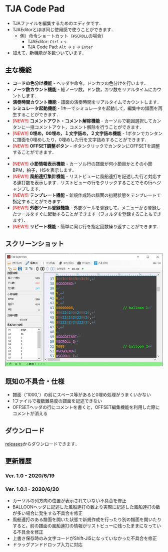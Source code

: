 ﻿# TJA Code Pad

- TJAファイルを編集するためのエディタです．
- TJAEditorとほぼ同じ使用感で使うことができます．
  - 例）命令ショートカット（`#SCROLL`の場合）
    - TJAEditor: `Ctrl` + `s`
    - TJA Code Pad: `Alt` → `s` → `Enter`
- 加えて，新機能が多数ついています．

## 主な機能
- __コードの色分け機能__ - ヘッダや命令，ドンカツの色分けを行います．
- __ノーツ数カウント機能__ - 総ノーツ数，ドン数，カツ数をリアルタイムにカウントします．
- __演奏時間カウント機能__ - 譜面の演奏時間をリアルタイムでカウントします．
- __シミュレータ起動機能__ - 1キーでシミュレータを起動して，編集中の譜面を再生することができます．
- <font color="red">[NEW!!]</font> __コメントアウト・コメント解除機能__ - カーソルで範囲選択してカンタンに一括コメントアウト，コメント解除を行うことができます．
- <font color="red">[NEW!!]</font> __0埋め，00埋め，１文字詰め，２文字詰め機能__ - 1ボタンでカンタンに譜面を0埋めしたり，0埋めした行を文字詰めすることができます．
- <font color="red">[NEW!!]</font> __OFFSET調整ボタン__ - ボタンクリックでカンタンにOFFSETを調整することができます．
- 
- <font color="red">[NEW!!]</font> __小節情報表示機能__ - カーソル行の譜面が何小節目かとその小節BPM，拍子，HSを表示します．
- <font color="red">[NEW!!]</font> __風船連打集計機能__ - リストビューに風船連打を記述した行と対応する連打数を表示します．リストビューの行をクリックすることでその行へジャンプします．
- <font color="red">[NEW!!]</font> __テンプレート機能__ - 新規作成時の譜面の初期状態をテンプレートで指定することができます．
- <font color="red">[NEW!!]</font> __外部ツール登録機能__ - 外部ツールを登録して，メニューから登録したツールをすぐに起動することができます（フォルダを登録することもできます）．
- <font color="red">[NEW!!]</font> __リピート機能__ - 簡単に同じ行を指定回数繰り返すことができます．

## スクリーンショット
![Screenshot](Documents/img-README/screenshot.jpg)

## 既知の不具合・仕様
- 譜面（'1000,'）の前にスペース等があると0埋め処理がうまくいかない
- 1ファイルで複数難易度の譜面を記述できない
- OFFSETヘッダの行にコメントを書くと，OFFSET編集機能を利用した際にコメントが消える

## ダウンロード
[releases](https://github.com/Mos305/TJACodePad-Releace/releases)からダウンロードできます．

## 更新履歴
### Ver. 1.0 - 2020/6/19

### Ver. 1.0.1 - 2020/6/20
- カーソルの列方向の位置が表示されていない不具合を修正
- BALLOONヘッダに記述した風船連打の数より実際に記述した風船連打の数が多い場合に発生する不具合を修正
- 風船連打のある譜面を開いた状態で新規作成を行ったり別の譜面を開いたりすると，前の譜面の風船連打の情報がリストビューに残ったままになっている不具合を修正
- 上書き保存時のみ文字コードがShift-JISになっていなかった不具合を修正
- ドラッグアンドドロップ入力に対応

